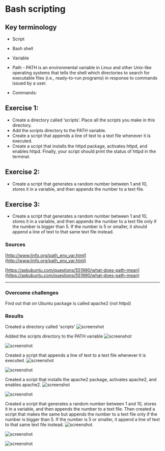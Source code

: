 # Bash scripting

## Key terminology

- Script
- Bash shell
- Variable
- Path - PATH is an environmental variable in Linux and other Unix-like operating systems that tells the shell which directories to search for executable files (i.e., ready-to-run programs) in response to commands issued by a user.

- Commands: 
    


## Exercise 1:

- Create a directory called ‘scripts’. Place all the scripts you make in this directory.
- Add the scripts directory to the PATH variable.
- Create a script that appends a line of text to a text file whenever it is executed.
- Create a script that installs the httpd package, activates httpd, and enables httpd. Finally, your script should print the status of httpd in the terminal.

## Exercise 2:

- Create a script that generates a random number between 1 and 10, stores it in a variable, and then appends the number to a text file.

## Exercise 3:

- Create a script that generates a random number between 1 and 10, stores it in a variable, and then appends the number to a text file only if the number is bigger than 5. If the number is 5 or smaller, it should append a line of text to that same text file instead.





### Sources

[http://www.linfo.org/path_env_var.html](http://www.linfo.org/path_env_var.html)

[https://askubuntu.com/questions/551990/what-does-path-mean](https://askubuntu.com/questions/551990/what-does-path-mean)



****

### Overcome challenges

Find out that on Ubuntu package is called apache2 (not httpd)


### Results
Created a directory called 'scripts'
![screenshot](/00_includes/linux_07_1_1_screenshot.png)

Added the scripts directory to the PATH variable
![screenshot](/00_includes/linux_07_1_2_screenshot.png)

![screenshot](/00_includes/linux_07_1_3_screenshot.png)

Created a script that appends a line of text to a text file whenever it is executed.
![screenshot](/00_includes/linux_07_1_4_screenshot.png)

![screenshot](/00_includes/linux_07_1_5_screenshot.png)

Created a script that installs the apache2 package, activates apache2, and enables apache2.
![screenshot](/00_includes/linux_07_1_6_screenshot.png)

![screenshot](/00_includes/linux_07_1_7_screenshot.png)

Created a script that generates a random number between 1 and 10, stores it in a variable, and then appends the number to a text file. Then created a script that makes the same but appends the number to a text file only if the number is bigger than 5. If the number is 5 or smaller, it append a line of text to that same text file instead.
![screenshot](/00_includes/linux_07_2_and_3_screenshot.png)

![screenshot](/00_includes/linux_07_2_screenshot.png)

![screenshot](/00_includes/linux_07_3_screenshot.png)

